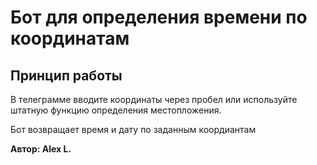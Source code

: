 # Бот для определения времени по координатам

##  Принцип работы

В телеграмме вводите координаты через пробел или используйте штатную функцию определения местопложения.

Бот возвращает время и дату по заданным коордиантам

**Автор: Alex L.**